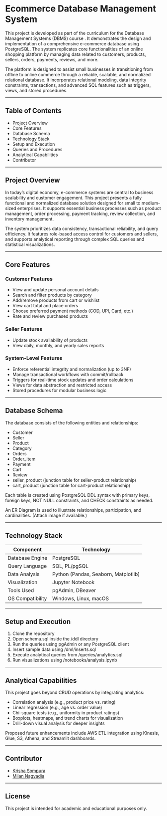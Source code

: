 # Ecommerce Database Management System

This project is developed as part of the curriculum for the Database Management Systems (DBMS) course . It demonstrates the design and implementation of a comprehensive e-commerce database using PostgreSQL. The system replicates core functionalities of an online shopping platform by managing data related to customers, products, sellers, orders, payments, reviews, and more.

The platform is designed to assist small businesses in transitioning from offline to online commerce through a reliable, scalable, and normalized relational database. It incorporates relational modeling, data integrity constraints, transactions, and advanced SQL features such as triggers, views, and stored procedures.

---

## Table of Contents

- Project Overview  
- Core Features  
- Database Schema  
- Technology Stack  
- Setup and Execution  
- Queries and Procedures  
- Analytical Capabilities  
- Contributor

---

## Project Overview

In today’s digital economy, e-commerce systems are central to business scalability and customer engagement. This project presents a fully functional and normalized database solution designed for small to medium-sized enterprises. It supports essential business processes such as product management, order processing, payment tracking, review collection, and inventory management.

The system prioritizes data consistency, transactional reliability, and query efficiency. It features role-based access control for customers and sellers, and supports analytical reporting through complex SQL queries and statistical visualizations.

---

## Core Features

### Customer Features

- View and update personal account details  
- Search and filter products by category  
- Add/remove products from cart or wishlist  
- View cart total and place orders  
- Choose preferred payment methods (COD, UPI, Card, etc.)  
- Rate and review purchased products

### Seller Features

- Update stock availability of products  
- View daily, monthly, and yearly sales reports

### System-Level Features

- Enforce referential integrity and normalization (up to 3NF)  
- Manage transactional workflows with commit/rollback  
- Triggers for real-time stock updates and order calculations  
- Views for data abstraction and restricted access  
- Stored procedures for modular business logic

---

## Database Schema

The database consists of the following entities and relationships:

- Customer  
- Seller  
- Product  
- Category  
- Orders  
- Order_Item  
- Payment  
- Cart  
- Review  
- seller_product (junction table for seller-product relationship)  
- cart_product (junction table for cart-product relationship)

Each table is created using PostgreSQL DDL syntax with primary keys, foreign keys, NOT NULL constraints, and CHECK constraints as needed.

An ER Diagram is used to illustrate relationships, participation, and cardinalities. (Attach image if available.)

---

## Technology Stack

| Component         | Technology        |
|------------------|-------------------|
| Database Engine   | PostgreSQL        |
| Query Language    | SQL, PL/pgSQL     |
| Data Analysis     | Python (Pandas, Seaborn, Matplotlib) |
| Visualization     | Jupyter Notebook  |
| Tools Used        | pgAdmin, DBeaver |
| OS Compatibility  | Windows, Linux, macOS |

---

## Setup and Execution

1. Clone the repository  
2. Open schema.sql inside the /ddl directory  
3. Run the queries using pgAdmin or any PostgreSQL client  
4. Insert sample data using /dml/inserts.sql  
5. Execute analytical queries from /queries/analytics.sql  
6. Run visualizations using /notebooks/analysis.ipynb  

---

## Analytical Capabilities

This project goes beyond CRUD operations by integrating analytics:

- Correlation analysis (e.g., product price vs. rating)  
- Linear regression (e.g., age vs. order value)  
- Chi-square tests (e.g., uniformity in product ratings)  
- Boxplots, heatmaps, and trend charts for visualization  
- Drill-down visual analysis for deeper insights

Proposed future enhancements include AWS ETL integration using Kinesis, Glue, S3, Athena, and Streamlit dashboards.

---

## Contributor

- [Krisha Sompura](https://github.com/Krisha2000)  
- [Milan Nagvadia](https://github.com/mpn311)

---

## License

This project is intended for academic and educational purposes only.
